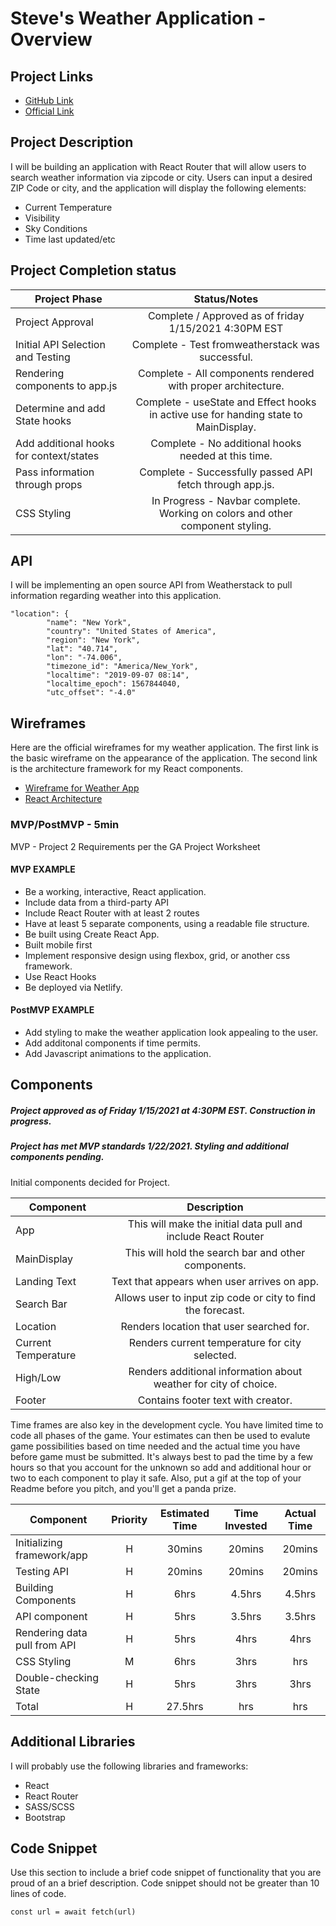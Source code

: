 # Steve's Weather Application - Overview

## Project Links

- [GitHub Link](https://github.com/censoredbythefcc95/Project-2---React.git)
- [Official Link](https://happy-golick-61a260.netlify.app/)

## Project Description

I will be building an application with React Router that will allow users to search weather information via zipcode or city. Users can input a desired ZIP Code or city, and the application will display the following elements:

- Current Temperature
- Visibility
- Sky Conditions
- Time last updated/etc

## Project Completion status

| Project Phase | Status/Notes | 
| --- | :---: |  
| Project Approval | Complete / Approved as of friday 1/15/2021 4:30PM EST| 
| Initial API Selection and Testing | Complete - Test fromweatherstack was successful. | 
| Rendering components to app.js | Complete - All components rendered with proper architecture. | 
| Determine and add State hooks | Complete - useState and Effect hooks in active use for handing state to MainDisplay. |
| Add additional hooks for context/states | Complete - No additional hooks needed at this time. |
| Pass information through props | Complete - Successfully passed API fetch through app.js. |
| CSS Styling | In Progress - Navbar complete. Working on colors and other component styling. |




## API

I will be implementing an open source API from Weatherstack to pull information regarding weather into this application. 



```
"location": {
        "name": "New York",
        "country": "United States of America",
        "region": "New York",
        "lat": "40.714",
        "lon": "-74.006",
        "timezone_id": "America/New_York",
        "localtime": "2019-09-07 08:14",
        "localtime_epoch": 1567844040,
        "utc_offset": "-4.0"
```


## Wireframes

Here are the official wireframes for my weather application. The first link is the basic wireframe on the appearance of the application. The second link is the architecture framework for my React components.

- [Wireframe for Weather App](https://i.imgur.com/cnm9AeE.png)
- [React Architecture](https://docs.google.com/drawings/d/11FJsXy7JUS9SXzZjLXQqM6oizeMrJBlcIJNd5Bk4Pss/edit?usp=sharing)


### MVP/PostMVP - 5min

MVP - Project 2 Requirements per the GA Project Worksheet  

#### MVP EXAMPLE
- Be a working, interactive, React application.
- Include data from a third-party API
- Include React Router with at least 2 routes
- Have at least 5 separate components, using a readable file structure.
- Be built using Create React App.
- Built mobile first
- Implement responsive design using flexbox, grid, or another css framework.
- Use React Hooks
- Be deployed via Netlify.

#### PostMVP EXAMPLE

- Add styling to make the weather application look appealing to the user.
- Add additonal components if time permits.
- Add Javascript animations to the application. 

## Components
##### Project approved as of Friday 1/15/2021 at 4:30PM EST. Construction in progress.
##### Project has met MVP standards 1/22/2021. Styling and additional components pending. 
Initial components decided for Project. 

| Component | Description | 
| --- | :---: |  
| App | This will make the initial data pull and include React Router| 
| MainDisplay | This will hold the search bar and other components. | 
| Landing Text | Text that appears when user arrives on app. | 
| Search Bar | Allows user to input zip code or city to find the forecast. |
| Location | Renders location that user searched for. |
| Current Temperature | Renders current temperature for city selected. |
| High/Low | Renders additional information about weather for city of choice. |
| Footer | Contains footer text with creator.|


Time frames are also key in the development cycle.  You have limited time to code all phases of the game.  Your estimates can then be used to evalute game possibilities based on time needed and the actual time you have before game must be submitted. It's always best to pad the time by a few hours so that you account for the unknown so add and additional hour or two to each component to play it safe. Also, put a gif at the top of your Readme before you pitch, and you'll get a panda prize.

| Component | Priority | Estimated Time | Time Invested | Actual Time |
| --- | :---: |  :---: | :---: | :---: |
| Initializing framework/app | H | 30mins| 20mins | 20mins |
| Testing API | H | 20mins| 20mins | 20mins |
| Building Components | H | 6hrs| 4.5hrs | 4.5hrs |
| API component | H | 5hrs| 3.5hrs | 3.5hrs |
| Rendering data pull from API | H | 5hrs| 4hrs | 4hrs |
| CSS Styling | M | 6hrs| 3hrs | hrs |
| Double-checking State | H | 5hrs| 3hrs | 3hrs |
| Total | H | 27.5hrs| hrs | hrs |


## Additional Libraries
I will probably use the following libraries and frameworks:

- React
- React Router
- SASS/SCSS
- Bootstrap

## Code Snippet

Use this section to include a brief code snippet of functionality that you are proud of an a brief description.  Code snippet should not be greater than 10 lines of code. 

```
const url = await fetch(url)
```